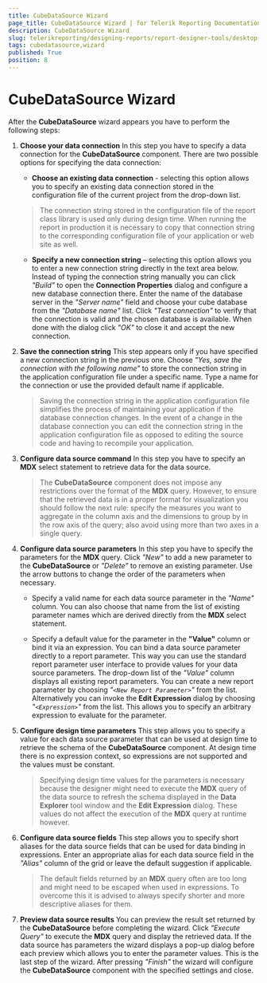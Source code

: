 ```yaml
---
title: CubeDataSource Wizard
page_title: CubeDataSource Wizard | for Telerik Reporting Documentation
description: CubeDataSource Wizard
slug: telerikreporting/designing-reports/report-designer-tools/desktop-designers/tools/data-source-wizards/cubedatasource-wizard
tags: cubedatasource,wizard
published: True
position: 8
---
```


# CubeDataSource Wizard



After the __CubeDataSource__  wizard appears you have to perform the following steps:       

1. __Choose your data connection__ In this step you have to specify a data connection for the __CubeDataSource__                component. There are two possible options for specifying the data connection:             

   + __Choose an existing data connection__  - selecting this option allows                   you to specify an existing data connection stored in the configuration file of the current                   project from the drop-down list.                 

   >The connection string stored in the configuration file of the report class library is                     used only during design time. When running the report in production it is necessary to                     copy that connection string to the corresponding configuration file of your application                     or web site as well.                   

   + __Specify a new connection string__  – selecting this option allows you                   to enter a new connection string directly in the text area below.                 Instead of typing the connection string manually you can click *"Build"*  to open the __Connection Properties__  dialog and                   configure a new database connection there.                 Enter the name of the database server in the *"Server name"*                    field and choose your cube database from the *"Database name"*                    list. Click *"Test connection"*  to verify that the connection                   is valid and the chosen database is available. When done with the dialog click *"OK"*  to close it and accept the new connection.                 

1. __Save the connection string__ This step appears only if you have specified a new connection string in the previous one. Choose               *"Yes, save the connection with the following name"*  to store the               connection string in the application configuration file under a specific name. Type a name for               the connection or use the provided default name if applicable.             

   >Saving the connection string in the application configuration file simplifies the process of                 maintaining your application if the database connection changes. In the event of a change in                 the database connection you can edit the connection string in the application configuration                 file as opposed to editing the source code and having to recompile your application.               

1. __Configure data source command__ In this step you have to specify an __MDX__  select statement to retrieve               data for the data source.             

   >The  __CubeDataSource__  component does not impose any restrictions over the                 format of the  __MDX__  query. However, to ensure that the retrieved data is                 in a proper format for visualization you should follow the next rule: specify the measures you                 want to aggregate in the column axis and the dimensions to group by in the row axis of the query;                 also avoid using more than two axes in a single query.               

1. __Configure data source parameters__ In this step you have to specify the parameters for the __MDX__  query. Click               *"New"*  to add a new parameter to the __CubeDataSource__                or *"Delete"*  to remove an existing parameter. Use the arrow buttons               to change the order of the parameters when necessary.             

   + Specify a valid name for each data source parameter in the *"Name"*                    column. You can also choose that name from the list of existing parameter names which are                   derived directly from the __MDX__  select statement.                 

   + Specify a default value for the parameter in the __"Value"__  column                   or bind it via an expression.                 You can bind a data source parameter directly to a report parameter. This way you can use the standard               report parameter user interface to provide values for your data source parameters. The drop-down list               of the *"Value"*  column displays all existing report parameters. You can               create a new report parameter by choosing *"```<New Report Parameter>```"*                from the list. Alternatively you can invoke the __Edit Expression__  dialog by               choosing *"```<Expression>```"*  from the list. This allows you to specify               an arbitrary expression to evaluate for the parameter.             

1. __Configure design time parameters__ This step allows you to specify a value for each data source parameter that can be used at design               time to retrieve the schema of the __CubeDataSource__  component. At design time there is no expression context, so expressions are not supported and the values must be constant.             

   >Specifying design time values for the parameters is necessary because the designer might need                 to execute the  __MDX__  query of the data source to refresh the schema                 displayed in the  __Data Explorer__  tool window and the  __Edit Expression__  dialog. These values do not affect the execution of the  __MDX__  query at runtime however.               

1. __Configure data source fields__ This step allows you to specify short aliases for the data source fields that can be used for data               binding in expressions. Enter an appropriate alias for each data source field in the *"Alias"*  column of the grid or leave the default suggestion if applicable.             

   >The default fields returned by an  __MDX__  query often are too long and                 might need to be escaped when used in expressions. To overcome this it is advised to always                 specify shorter and more descriptive aliases for them.               

1. __Preview data source results__ You can preview the result set returned by the __CubeDataSource__  before               completing the wizard. Click *"Execute Query"*  to execute the               __MDX__  query and display the retrieved data.             If the data source has parameters the wizard displays a pop-up dialog before each preview which               allows you to enter the parameter values.             This is the last step of the wizard. After pressing *"Finish"*  the               wizard will configure the __CubeDataSource__  component with the specified               settings and close.


